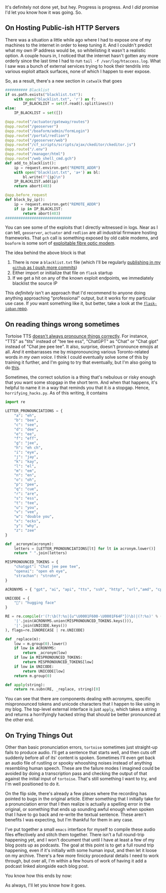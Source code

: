 It's definitely not done yet, but hey. Progress is progress. And I _did_ promise I'd let you know how it was going. So.

## On Hosting Public-ish HTTP Servers

There was a situation a little while ago where I had to expose one of my machines to the internet in order to keep tuning it. And I couldn't predict what my own IP address would be, so whitelisting it wasn't a realistic option. A couple hours in, I noticed that the internet hasn't gotten any more orderly since the last time I had to run `tail -f /var/log/htaccess.log`. What I saw was a bunch of external services trying to hook their tendrils into various exploit attack surfaces, none of which I happen to ever expose.

So, as a result, there's a new section in `catwalk` that goes

```python
########## Blacklist
if os.path.exists("blacklist.txt"):
    with open("blacklist.txt", 'r') as f:
        IP_BLACKLIST = set(f.read().splitlines())
else:
    IP_BLACKLIST = set([])

@app.route("/actuator/gateway/routes")
@app.route("/geoserver")
@app.route("/boaform/admin/formLogin")
@app.route("/portal/redlion")
@app.route("/geoserver/web")
@app.route("/cf_scripts/scripts/ajax/ckeditor/ckeditor.js")
@app.route("/.env")
@app.route("/manager/html")
@app.route("/web_shell_cmd.gch")
def add_to_blacklist():
    ip = request.environ.get("REMOTE_ADDR")
    with open("blacklist.txt", 'a+') as bl:
        bl.write(f"{ip}\n")
    IP_BLACKLIST.add(ip)
    return abort(403)

@app.before_request
def block_by_ip():
    ip = request.environ.get("REMOTE_ADDR")
    if ip in IP_BLACKLIST:
        return abort(403)
##############################
```

You can see some of the exploits that I directly witnessed in logs. Near as I can tell, `geoserver`, `actuator` and `redlion` are all industrial firmware hosting frameworks. That `gch` call is something exposed by old cable modems, and `boaform` is some sort of [exploitable fibre optic modem](https://webmasters.stackexchange.com/questions/137142/vulnerability-in-boaform-admin-formlogin).

The idea behind the above block is that

1. There is now a `blacklist.txt` file (which I'll be regularly [publishing in my `github` as I push more commits](https://github.com/inaimathi/catwalk/blob/master/blacklist.txt))
2. Either import or initialize that file on `flask` startup
3. If we get a hit on any of the known exploit endpoints, we immediately blacklist the source IP

This _definitely_ isn't an approach that I'd recommend to anyone doing anything approaching "professional" output, but it works for my particular use case. If _you_ want something like it, but better, take a look at the [`flask-ipban` repo](https://github.com/Martlark/flask-ipban).

## On reading things wrong sometimes

Tortoise TTS [doesn't always pronounce things correctly](https://github.com/neonbjb/tortoise-tts/issues/392). For instance, "TTS" as "tits" instead of "tee tee ess", "ChatGPT" as "Chat" or "Chat gipt" instead of "Chat jee pee tee". It also, surprise, doesn't pronounce emojis at all. _And_ it embarrasses me by mispronouncing various Toronto-related words _in my own voice_. I think I could eventually solve some of this by training it further, and I'm going to try that eventually, but I'm also going to do [this](https://github.com/inaimathi/catwalk/blob/master/blogcast/horrifying_hacks.py).

Sometimes, the correct solution is a thing that's nebulous or risky enough that you want some stopgap in the short term. And when that happens, it's helpful to name it in a way that reminds you that it _is_ a stopgap. Hence, `horrifying_hacks.py`. As of this writing, it contains

```python
import re

LETTER_PRONOUNCIATIONS = {
    "a": "eh",
    "b": "bee",
    "c": "see",
    "d": "dee",
    "e": "ee",
    "f": "eff",
    "g": "jee",
    "h": "eh ch",
    "i": "eye",
    "j": "jay",
    "k": "kay",
    "l": "el",
    "m": "em",
    "n": "en",
    "o": "oh",
    "p": "pee",
    "q": "cue",
    "r": "are",
    "s": "ess",
    "t": "tee",
    "u": "you",
    "v": "vee",
    "w": "double you",
    "x": "ecks",
    "y": "why",
    "z": "zee"
}

def _acronym(acronym):
    letters = [LETTER_PRONOUNCIATIONS[lt] for lt in acronym.lower()]
    return " ".join(letters)

MISPRONOUNCED_TOKENS = {
    "chatgpt": "Chat jee pee tee",
    "openai": "open eh eye",
    "strachan": "strohn",
}

ACRONYMS = { "gpt", "ai", "api", "tts", "ssh", "http", "url","amd", "cpu", "tldr", "lts" }

UNICODE = {
    "🤗": "hugging face"
}

RE = re.compile(r'(?:\b(?:%s|{u"\U0001F600-\U0001F64F"})\b)|(?:%s)' % (
    '|'.join(ACRONYMS.union(MISPRONOUNCED_TOKENS.keys())),
    '|'.join(UNICODE.keys())
), flags=re.IGNORECASE | re.UNICODE)

def _replace(m):
    low = m.group(0).lower()
    if low in ACRONYMS:
        return _acronym(low)
    if low in MISPRONOUNCED_TOKENS:
        return MISPRONOUNCED_TOKENS[low]
    if low in UNICODE:
        return UNICODE[low]
    return m.group(0)

def apply(string):
    return re.subn(RE, _replace, string)[0]
```

You can see that there are components dealing with acronyms, specific mispronounced tokens and unicode characters that I happen to like using in my blog. The top-level external interface is just `apply`, which takes a string and returns a horrifyingly hacked string that should be better pronounced at the other end.


## On Trying Things Out

Other than basic pronunciation errors, `tortoise` sometimes just straight-up fails to produce audio. I'll get a sentence that starts well, and then cuts off suddenly before all of its' content is spoken. Sometimes I'll even get back an audio file of rustling or spooky whooshing noises instead of anything resembling human speech. These are the failure modes I imagined could be avoided by doing a transcription pass and checking the output of that against the initial input of `tortoise`. That's still something I want to try, and I'm well positioned to do it.

On the flip side, there's already a few places where the recording has pointed to bugs in the original article. Either something that I initially take for a pronunciation error that I then realize is actually a spelling error in the original, or something that ends up sounding awful enough when spoken that I have to go back and re-write the textual sentence. These aren't benefits I was expecting, but I'm thankful for them in any case.

I've put together a small `emacs` interface for myself to compile these audio files effectively and stitch them together. There isn't a full round-trip happening yet, and I won't document that until I have at least a few of my blog posts up as podcasts. The goal at this point is to get a full round trip happening, even if it's initially with some human input, and then let it loose on my archive. There's a few more finicky procedural details I need to work through, but over all, I'm within a few hours of work of having it add a podcast linked alongside each blog post.

You know how this ends by now:

As always, I'll let you know how it goes.
